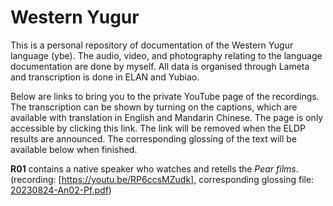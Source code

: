 # Western Yugur
This is a personal repository of documentation of the Western Yugur language (ybe).
The audio, video, and photography relating to the language documentation are done by myself. All data is organised through Lameta and transcription is done in ELAN and Yubiao.

Below are links to bring you to the private YouTube page of the recordings. The transcription can be shown by turning on the captions, which are available with translation in English and Mandarin Chinese. The page is only accessible by clicking this link. The link will be removed when the ELDP results are announced. The corresponding glossing of the text will be available below when finished.

**R01** contains a native speaker who watches and retells the _Pear films_. (recording: [https://youtu.be/RP6ccsMZudk], corresponding glossing file: [20230824-An02-Pf.pdf](https://github.com/Pehirdin/WesternYugur/files/13538314/20230824-An02-Pf.pdf))
